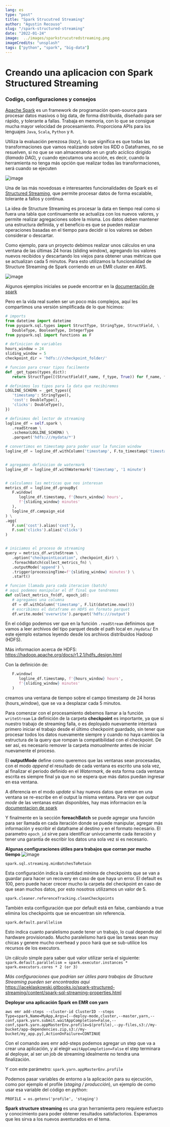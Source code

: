 ```yaml
---
lang: es
type: "post"
title: "Spark Strucutred Streaming"
author: "Agustin Recouso"
slug: "/spark-structured-streaming"
date: "2022-01-24"
image:  ../images/sparkstrucutredstreaming.png
imageCredits: "unsplash"
tags: ["python", "spark", "big-data"]
---
```


# Creando una aplicacion con Spark Structured Streaming
### Codigo, configuraciones y consejos

[Apache Spark](https://spark.apache.org/) es un framework de programación open-source para procesar datos masivos o big data, de forma distribuida, diseñado para ser rápido, y tolerante a fallas.
Trabaja en memoria, con lo que se consigue mucha mayor velocidad de procesamiento.
Proporciona APIs para los lenguajes `Java`, `Scala`, `Python` y `R`.

Utiliza la evaluación perezosa (_lazy_), lo que significa es que todas las transformaciones que vamos realizando sobre los RDD o Dataframes, no se resuelven, si no que se van almacenando en un grafo acíclico dirigido (_llamado DAG_), y cuando ejecutamos una acción, es decir, cuando la herramienta no tenga más opción que realizar todas las transformaciones, será cuando se ejecuten

![image](../images/apache-spark-circulo.png)

Una de las más novedosas e interesantes funcionalidades de Spark es el [Structured Streaming](https://spark.apache.org/docs/latest/structured-streaming-programming-guide.html), que permite procesar datos de forma escalable, tolerante a fallos y continua.

La idea de Structure Streaming es procesar la data en tiempo real como si fuera una tabla que continuamente se actualiza con los nuevos valores, y permite realizar agregaciones sobre la misma.
Los datos deben mantener una estructura definida, y el beneficio es que se pueden realizar operaciones basadas en el tiempo para decidir si los valores se deben considerar o descartar.


Como ejemplo, para un proyecto debimos realizar unos cálculos en una ventana de las últimas 24 horas (sliding window), agregando los valores nuevos recibidos y descartando los viejos para obtener unas métricas que se actualizan cada 5 minutos.
Para esto utilizamos la funcionalidad de Structure Streaming de Spark corriendo en un EMR cluster en AWS.



![image](../images/so-apache-spark-in-theory-enough-show-me-the-code.jpeg)

Algunos ejemplos iniciales se puede encontrar en la [documentación de spark](https://spark.apache.org/docs/latest/structured-streaming-programming-guide.html)

Pero en la vida real suelen ser un poco más complejos, aquí les compartimos una versión simplificada de lo que hicimos:

```python
# imports
from datetime import datetime
from pyspark.sql.types import StructType, StringType, StructField, \
   DoubleType, BooleanType, IntegerType
from pyspark.sql import functions as F

# definicion de variables
hours_window = 24
sliding_window = 5
checkpoint_dir = 'hdfs:///checkpoint_folder/'

# funcion para crear tipos facilmente
def _get_types(types_dict):
   return StructType([(StructField(f_name, f_type, True)) for f_name, f_type in types_dict.items()])

# definimos los tipos para la data que recibiremos
LOGLINE_SCHEMA = _get_types({
   'timestamp': StringType(),
   'cost': DoubleType(),
   'clicks': DoubleType(),
})

# definimos del lector de streaming
logline_df = self.spark \
   .readStream \
   .schema(LOGLINE_SCHEMA) \
   .parquet('hdfs:///mydata/*')

# convertimos en timestamp para poder usar la funcion window
logline_df = logline_df.withColumn('timestamp', F.to_timestamp('timestamp'))


# agregamos definicion de watermark
logline_df = logline_df.withWatermark('timestamp', '1 minute')


# calculamos las metricas que nos interesan 
metrics_df = logline_df.groupBy(
   F.window(
      logline_df.timestamp, f'{hours_window} hours', 
      f'{sliding_window} minutes'
   ),
   logline_df.campaign_eid
) \
.agg(
   F.sum('cost').alias('cost'),
   F.sum('clicks').alias('clicks')
)


# iniciamos el proceso de streaming
query = metrics_df.writeStream \
   .option("checkpointLocation", checkpoint_dir) \
   .foreachBatch(collect_metrics_fn) \
   .outputMode('append') \
   .trigger(processingTime=f'{sliding_window} minutes') \
   .start()

# funcion llamada para cada iteracion (batch)
# aqui podemos manipular el df final que tendremos
def collect_metrics_fn(df, epoch_id):
   # agregamos una columna
   df = df.withColumn('timestamp', F.lit(datetime.now()))
   # escribimos el dataframe en HDFS en formato parquet
   df.write.mode('overwrite').parquet('hdfs:///output')
```

En el código podemos ver que en la función `.readStream`
definimos que vamos a leer archivos del tipo parquet desde el path local en `/mydata/`
En este ejemplo estamos leyendo desde los archivos distribuidos Hadoop (HDFS).

Más informacion acerca de HDFS:
https://hadoop.apache.org/docs/r1.2.1/hdfs_design.html



Con la definición de:
```python
   F.window(
      logline_df.timestamp, f'{hours_window} hours', 
      f'{sliding_window} minutes'
   )
``` 

creamos una ventana de tiempo sobre el campo timestamp de 24 horas (hours_window), que se va a desplazar cada 5 minutos.

Para comenzar con el procesamiento debemos llamar a la función `writeStream`
La definición de la carpeta **checkpoint** es importante, ya que si nuestro trabajo de streaming falla, o es deployado nuevamente intentará primero iniciar el trabajo desde el último checkpoint guardado, sin tener que procesar todos los datos nuevamente siempre y cuando no haya cambios la estructura de la query que rompan la compatibilidad con el checkpoint. De ser así, es necesario remover la carpeta *manualmente* antes de iniciar nuevamente el proceso.

El **outputMode**  define como queremos que las ventanas sean procesadas, con el modo *append* el resultado de cada ventana es escrito una sola vez, al finalizar el periodo definido en el *Watermark*, de esta forma cada ventana escrita es siempre final ya que no se espera que más datos puedan ingresar en esa ventana. 

A diferencia en el modo *update* si hay nuevos datos que entran en una ventana se re-escribe en el output la misma ventana.
Para ver que *output mode* de las ventanas estan disponibles, hay mas informacion en la [documentacion de spark](https://spark.apache.org/docs/latest/structured-streaming-programming-guide.html#output-modes)

Y finalmente en la sección **foreachBatch** se puede agregar una función para ser llamada en cada iteración donde se puede manipular, agregar más información y escribir el dataframe al destino y en el formato necesario. El parametro `epoch_id` sirve para identificar unívocamente cada iteración y tener una garantia de escribir los datos una sola vez si es necesario.

**Algunas configuraciones útiles para trabajos que corran por mucho tiempo**
![image](../images/spark-defaults.png)

`spark.sql.streaming.minBatchesToRetain`

Esta configuración indica la cantidad mínima de checkpoints que se van a guardar para hacer un recovery en caso de que haya un error.
El default es 100, pero puede hacer crecer mucho la carpeta del checkpoint en caso de que sean muchos datos, por esto nosotros utilizamos un valor de 5.

`spark.cleaner.referenceTracking.cleanCheckpoints`

También esta configuración que por default está en false, cambiando a true elimina los checkpoints que se encuentran sin referencia.

`spark.default.parallelism`

Esto indica cuanto paralelismo puede tener un trabajo, lo cual depende del hardware provisionado. Mucho paralelismo hará que las tareas sean muy chicas y genere mucho overhead y poco hará que se sub-utilice los recursos de los executors.

Un cálculo simple para saber qué valor utilizar sería el siguiente:
`spark.default.parallelism = spark.executor.instances * spark.executors.cores * 2 (or 3)`

*Más configuraciones que podrían ser útiles para trabajos de Structure Streaming pueden ser encontradas aqui*
https://jaceklaskowski.gitbooks.io/spark-structured-streaming/content/spark-sql-streaming-properties.html

**Deployar una aplicación Spark en EMR con yarn**

`
aws emr add-steps --cluster-id ClusterID --steps Type=spark,Name=MyApp,Args=[--deploy-mode,cluster,--master,yarn,--conf,spark.yarn.submit.waitAppCompletion=False,--conf,spark.yarn.appMasterEnv.profile=$(profile),--py-files,s3://my-bucket/app-dependencies.zip,s3://my-bucket/my_app.py],ActionOnFailure=CONTINUE
`

Con el comando aws emr add-steps podemos agregar un step que va a crear una aplicación, y al elegir `waitAppCompletion=False` el step terminara al deployar, al ser un job de streaming idealmente no tendra una finalización.


Y con este parámetro:
`spark.yarn.appMasterEnv.profile`

Podemos pasar variables de entorno a la aplicación para su ejecución, como por ejemplo el profile (*staging / producción*), un ejemplo de como usar esa variable del código en python:

`PROFILE = os.getenv('profile', 'staging')`

**Spark structure streaming** es una gran herramienta pero requiere esfuerzo y conocimiento para poder obtener resultados satisfactorios. Esperamos que les sirva a los nuevos aventurados en el tema.
